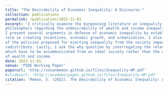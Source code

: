 ```yaml
---
title: "The Desirability of Economic Inequality: A Discourse."
collection: publications
permalink: /publication/2023-11-01
excerpt: 'I critically examine the burgeoning literature on inequality in economics. I report major empirical stylized facts on wealth/income inequality in the world and specifically in Pakistan. I also discuss arguments presented by many economists and some
philosophers regarding the undesirability of wealth and income inequality and policies recommended to reduce inequality.
I present several arguments in defense of economic inequality by establishing its
role in creating incentives, economic growth, and urbanization. I also argue that many
of the policies proposed for ejecting inequality from the society impede on individual and social freedoms. Moreover, there are theoretical and philosophical conundrums regarding how to share the pie of wealth and income which stifle attempts to
redistribute. Lastly, I ask the why question by interrogating the relevance of inequality, making the case that absolute poverty, pain and suffering are the relevant curses
which have to be excommunicated from an ideal society rather than the distribution
of wealth and income.'
date: 2023-11-01.
venue: 'PIDE Working Paper'
paperurl: 'http://sonanmemon.github.io/files/Inequality-WP.pdf'
#slidesurl: 'http://academicpages.github.io/files/Inequality-WP.pdf'
citation: 'Memon, S. (2022). The Desirability of Economic Inequality: A Discourse. PIDE Working Paper.'
---
```


